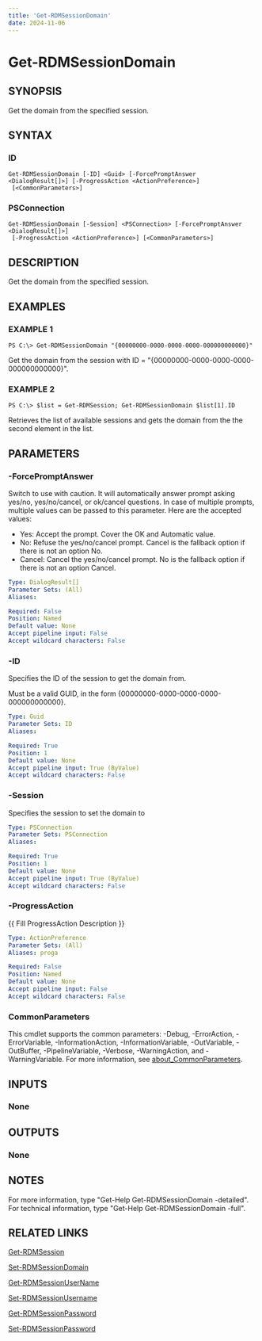 ```yaml
---
title: 'Get-RDMSessionDomain'
date: 2024-11-06
---
```



# Get-RDMSessionDomain

## SYNOPSIS
Get the domain from the specified session.

## SYNTAX

### ID
```
Get-RDMSessionDomain [-ID] <Guid> [-ForcePromptAnswer <DialogResult[]>] [-ProgressAction <ActionPreference>]
 [<CommonParameters>]
```

### PSConnection
```
Get-RDMSessionDomain [-Session] <PSConnection> [-ForcePromptAnswer <DialogResult[]>]
 [-ProgressAction <ActionPreference>] [<CommonParameters>]
```

## DESCRIPTION
Get the domain from the specified session.

## EXAMPLES

### EXAMPLE 1
```
PS C:\> Get-RDMSessionDomain "{00000000-0000-0000-0000-000000000000}"
```

Get the domain from the session with ID = "{00000000-0000-0000-0000-000000000000}".

### EXAMPLE 2
```
PS C:\> $list = Get-RDMSession; Get-RDMSessionDomain $list[1].ID
```

Retrieves the list of available sessions and gets the domain from the the second element in the list.

## PARAMETERS

### -ForcePromptAnswer
Switch to use with caution.
It will automatically answer prompt asking yes/no, yes/no/cancel, or ok/cancel questions.
In case of multiple prompts, multiple values can be passed to this parameter.
Here are the accepted values:
- Yes: Accept the prompt.
Cover the OK and Automatic value.
- No: Refuse the yes/no/cancel prompt.
Cancel is the fallback option if there is not an option No.
- Cancel: Cancel the yes/no/cancel prompt.
No is the fallback option if there is not an option Cancel.

```yaml
Type: DialogResult[]
Parameter Sets: (All)
Aliases:

Required: False
Position: Named
Default value: None
Accept pipeline input: False
Accept wildcard characters: False
```

### -ID
Specifies the ID of the session to get the domain from.

Must be a valid GUID, in the form {00000000-0000-0000-0000-000000000000}.

```yaml
Type: Guid
Parameter Sets: ID
Aliases:

Required: True
Position: 1
Default value: None
Accept pipeline input: True (ByValue)
Accept wildcard characters: False
```

### -Session
Specifies the session to set the domain to

```yaml
Type: PSConnection
Parameter Sets: PSConnection
Aliases:

Required: True
Position: 1
Default value: None
Accept pipeline input: True (ByValue)
Accept wildcard characters: False
```

### -ProgressAction
{{ Fill ProgressAction Description }}

```yaml
Type: ActionPreference
Parameter Sets: (All)
Aliases: proga

Required: False
Position: Named
Default value: None
Accept pipeline input: False
Accept wildcard characters: False
```

### CommonParameters
This cmdlet supports the common parameters: -Debug, -ErrorAction, -ErrorVariable, -InformationAction, -InformationVariable, -OutVariable, -OutBuffer, -PipelineVariable, -Verbose, -WarningAction, and -WarningVariable. For more information, see [about_CommonParameters](http://go.microsoft.com/fwlink/?LinkID=113216).

## INPUTS

### None
## OUTPUTS

### None
## NOTES
For more information, type "Get-Help Get-RDMSessionDomain -detailed".
For technical information, type "Get-Help Get-RDMSessionDomain -full".

## RELATED LINKS

[Get-RDMSession](http://127.0.0.1:1111/docs/Get-RDMSession/)

[Set-RDMSessionDomain](http://127.0.0.1:1111/docs/Set-RDMSessionDomain/)

[Get-RDMSessionUserName](http://127.0.0.1:1111/docs/Get-RDMSessionUserName/)

[Set-RDMSessionUsername](http://127.0.0.1:1111/docs/Set-RDMSessionUsername/)

[Get-RDMSessionPassword](http://127.0.0.1:1111/docs/Get-RDMSessionPassword/)

[Set-RDMSessionPassword](http://127.0.0.1:1111/docs/Set-RDMSessionPassword/)


